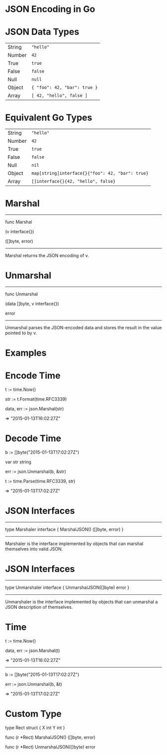 <!SLIDE>

# JSON Encoding in Go

<!SLIDE>

# JSON Data Types

|        |                              |
| ------ | ---------------------------- |
| String | `"hello"`                    |
| Number | `42`                         |
| True   | `true`                       |
| False  | `false`                      |
| Null   | `null`                       |
| Object | `{ "foo": 42, "bar": true }` |
| Array  | `[ 42, "hello", false ]`     |

<!SLIDE>

# Equivalent Go Types

|        |                                                  |
| ------ | ------------------------------------------------ |
| String | `"hello"`                                        |
| Number | `42`                                             |
| True   | `true`                                           |
| False  | `false`                                          |
| Null   | `nil`                                            |
| Object | `map[string]interface{}{"foo": 42, "bar": true}` |
| Array  | `[]interface{}{42, "hello", false}`              |

<!SLIDE methods>

# Marshal

---

<p class="code">
func Marshal

(v interface{})

([]byte, error)
</p>

---

Marshal returns the JSON encoding of v.

<!SLIDE methods>

# Unmarshal

---

<p class="code">
func Unmarshal

(data []byte, v interface{})

error
</p>

---

Unmarshal parses the JSON-encoded data and stores the result in the value pointed to by v.

<!SLIDE>

# Examples

<!SLIDE methods>

# Encode Time

<p class="code">
t := time.Now()

str := t.Format(time.RFC3339)

data, err := json.Marshal(str)

=> "2015-01-13T16:02:27Z"
</p>

<!SLIDE methods>

# Decode Time

<p class="code">
b := []byte("2015-01-13T17:02:27Z")

var str string

err := json.Unmarshal(b, &str)

t := time.Parse(time.RFC3339, str)

=> "2015-01-13T17:02:27Z"
</p>

<!SLIDE methods>

# JSON Interfaces

---

<p class="code">
type Marshaler interface {
  MarshalJSON() ([]byte, error)
}
</p>

---

Marshaler is the interface implemented by objects that can marshal themselves into valid JSON.

<!SLIDE methods>

# JSON Interfaces

---

<p class="code">
type Unmarshaler interface {
  UnmarshalJSON([]byte) error
}
</p>

---

Unmarshaler is the interface implemented by objects that can unmarshal a JSON description of themselves.

<!SLIDE methods>

# Time

<p class="code" style="margin-top:0">
t := time.Now()

data, err := json.Marshal(t)

=> "2015-01-13T16:02:27Z"
</p>

---

<p class="code" style="margin-top:0">
b := []byte("2015-01-13T17:02:27Z")

err := json.Unmarshal(b, &t)

=> "2015-01-13T17:02:27Z"
</p>

<!SLIDE methods>

# Custom Type

<p class="code">
type Rect struct {
  X int
  Y int
}

func (r *Rect) MarshalJSON()
                ([]byte, error)

func (r *Rect) UnmarshalJSON([]byte)
                error
</p>
